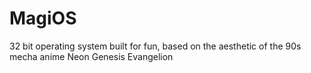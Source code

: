 # MagiOS
32 bit operating system built for fun, based on the aesthetic of the 90s mecha anime Neon Genesis Evangelion
